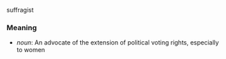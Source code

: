 suffragist
### Meaning
+ _noun_: An advocate of the extension of political voting rights, especially to women
